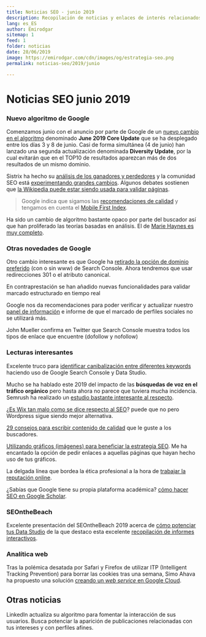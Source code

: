```yaml
---
title: Noticias SEO - junio 2019
description: Recopilación de noticias y enlaces de interés relacionados con el SEO y Marketing digital
lang: es_ES
author: Emirodgar
sitemap: 1
feed: 1
folder: noticias
date: 28/06/2019
image: https://emirodgar.com/cdn/images/og/estrategia-seo.png
permalink: noticias-seo/2019/junio

---
```


# Noticias SEO junio 2019

### Nuevo algoritmo de Google

Comenzamos junio con el anuncio por parte de Google de un [nuevo cambio en el algoritmo](https://twitter.com/searchliaison/status/1135275028834947073) denominado **June 2019 Core Update** que se ha desplegado entre los días 3 y 8 de junio. Casi de forma simultánea (4 de junio) han lanzado una segunda actualización denominada **Diversity Update**, por la cual evitarán que en el TOP10 de resultados aparezcan más de dos resultados de un mismo dominio. 

<amp-twitter 
  width="375"
  height="472"
  layout="responsive"
  data-tweetid="1141620631794065408">
</amp-twitter>

Sistrix ha hecho su [análisis de los ganadores y perdedores](https://www.sistrix.com/blog/google-core-update-more-content-and-news-sites-affected/) y la comunidad SEO está [experimentando grandes cambios](https://www.seroundtable.com/google-june-2019-core-update-big-27682.html).  Algunos debates sostienen que [la Wikipedia puede estar siendo usada para validar páginas](https://www.searchenginejournal.com/google-june-update-wikipedia/313731/).

> Google indica que sigamos las [recomendaciones de calidad](https://static.googleusercontent.com/media/www.google.com/en//insidesearch/howsearchworks/assets/searchqualityevaluatorguidelines.pdf) y tengamos en cuenta el [Mobile First Index](https://developers.google.com/search/mobile-sites/mobile-first-indexing).

Ha sido un cambio de algoritmo bastante opaco por parte del buscador así que han proliferado las teorías basadas en análisis. El de [Marie Haynes es muy completo](https://www.mariehaynes.com/june-3-2019-core-quality-update/). 

### Otras novedades de Google

Otro cambio interesante es que Google ha [retirado la opción de dominio preferido](https://webmasters.googleblog.com/2019/06/bye-bye-preferred-domain-setting.html) (con o sin www) de Search Console. Ahora tendremos que usar redirecciones 301 o el atributo canonical.

En contraprestación se han añadido nuevas funcionalidades para validar marcado estructurado en tiempo real

<amp-twitter 
  width="375"
  height="472"
  layout="responsive"
  data-tweetid="1143162650332979202">
</amp-twitter>

Google nos da recomendaciones para poder verificar y actualizar nuestro [panel de información](https://support.google.com/knowledgepanel/answer/7534842?hl=es) e informe de que el marcado de perfiles sociales no se utilizará más.

<amp-twitter 
  width="375"
  height="472"
  layout="responsive"
  data-tweetid="1143558928439005184">
</amp-twitter>

John Mueller confirma en Twitter que Search Console muestra todos los tipos de enlace que encuentre (dofollow y nofollow)

<amp-twitter 
  width="375"
  height="472"
  layout="responsive"
  data-tweetid="1141263578600759297">
</amp-twitter>

### Lecturas interesantes

Excelente truco para [identificar canibalización entre diferentes keywords](https://strategiq.co/how-to-identify-keyword-cannibalisation/) haciendo uso de Google Search Console y Data Studio.

Mucho se ha hablado este 2019 del impacto de las **búsquedas de voz en el tráfico orgánico** pero hasta ahora no parece que tuviera mucha incidencia. Semrush ha realizado un [estudio bastante interesante al respecto](https://www.semrush.com/blog/voice-search-study/).

¿[Es Wix tan malo como se dice respecto al SEO](https://ahrefs.com/blog/wix-seo/)? puede que no pero Wordpress sigue siendo mejor alternativa.

[29 consejos para escribir contenido de calidad](https://databox.com/seo-copywriting-tips) que le guste a los buscadores.

[Utilizando gráficos (imágenes) para beneficiar la estrategia SEO](https://www.semrush.com/blog/how-to-add-faq-schema-google-tag-manager). Me ha encantado la opción de pedir enlaces a aquellas páginas que hayan hecho uso de tus gráficos. 

La delgada línea que bordea la ética profesional a la hora de [trabajar la reputación online](https://www.buzzfeednews.com/article/craigsilverman/google-search-manipulation-online-reputation-expert).

¿Sabías que Google tiene su propia plataforma académica? [cómo hacer SEO en Google Scholar](https://www.distilled.net/resources/google-scholar-indexation-ranking/).

### SEOntheBeach

Excelente presentación del SEOntheBeach 2019 acerca de [cómo potenciar tus Data Studio](https://es.slideshare.net/Memoriq/data-studio-al-rescate-seonthebeach-2019) de la que destaco esta excelente [recopilación de informes interactivos](https://datastudio.google.com/u/0/reporting/0B2lgFyX5qOqhbFE5RllsdFdtMXc/page/RKdH).

### Analítica web

Tras la polémica desatada por Safari y Firefox de utilizar ITP (Intelligent Tracking Prevention) para borrar las cookies tras una semana, Simo Ahava ha propuesto una solución [creando un *web service* en Google Cloud](https://www.simoahava.com/google-cloud/create-cookie-rewrite-web-service-google-cloud/).

## Otras noticias

LinkedIn actualiza su algoritmo para fomentar la interacción de sus usuarios. Busca potenciar la aparición de publicaciones relacionadas con tus intereses y con perfiles afines.

<amp-twitter 
  width="375"
  height="472"
  layout="responsive"
  data-tweetid="1143501025866899456">
</amp-twitter>

<!--stackedit_data:
eyJoaXN0b3J5IjpbLTE0MTY0NzgwNCwtNDYyOTI2MjQ1LDIwNT
UzMzAwMTUsLTcxMjA4NTc1NSw4MDIxNzE5MzddfQ==
-->